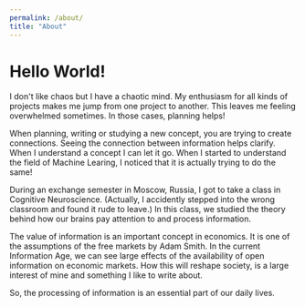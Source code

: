 ```yaml
---
permalink: /about/
title: "About"
---
```

# Hello World!

I don't like chaos but I have a chaotic mind. My enthusiasm for all kinds of projects makes me jump from one project to another. This leaves me feeling overwhelmed sometimes. In those cases, planning helps! 

When planning, writing or studying a new concept, you are trying to create connections. Seeing the connection between information helps clarify. When I understand a concept I can let it go. When I started to understand the field of Machine Learing, I noticed that it is actually trying to do the same! 

During an exchange semester in Moscow, Russia, I got to take a class in Cognitive Neuroscience. (Actually, I accidently stepped into the wrong classroom and found it rude to leave.) In this class, we studied the theory behind how our brains pay attention to and process information. 

The value of information is an important concept in economics. It is one of the assumptions of the free markets by Adam Smith. In the current Information Age, we can see large effects of the availability of open information on economic markets. How this will reshape society, is a large interest of mine and something I like to write about.

So, the processing of information is an essential part of our daily lives.
